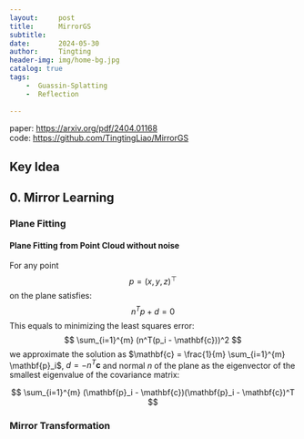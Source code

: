 ```yaml
---
layout:     post
title:      MirrorGS
subtitle:   
date:       2024-05-30
author:     Tingting
header-img: img/home-bg.jpg
catalog: true
tags:
    -  Guassin-Splatting
    -  Reflection
    
---
```


<script type="text/javascript" async src="https://cdn.mathjax.org/mathjax/latest/MathJax.js?config=TeX-MML-AM_CHTML"> </script>



paper: https://arxiv.org/pdf/2404.01168  
code: https://github.com/TingtingLiao/MirrorGS

## Key Idea



## 0. Mirror Learning 



### Plane Fitting

####  Plane Fitting from Point Cloud without noise 

For any point  $$p = (x, y, z)^⊤$$  on the plane satisfies:
$$
n^{T}p+d=0
$$
This equals to minimizing the least squares error:
$$
\sum_{i=1}^{m} (n^T(p_i - \mathbf{c}))^2
$$
we approximate the solution as $\mathbf{c} = \frac{1}{m} \sum_{i=1}^{m} \mathbf{p}_i$, $d=-n^T\mathbf{c}$ and normal $n$ of the plane as the eigenvector of the smallest eigenvalue of the covariance matrix:

$$
\sum_{i=1}^{m} (\mathbf{p}_i - \mathbf{c})(\mathbf{p}_i - \mathbf{c})^T
$$


### Mirror Transformation 